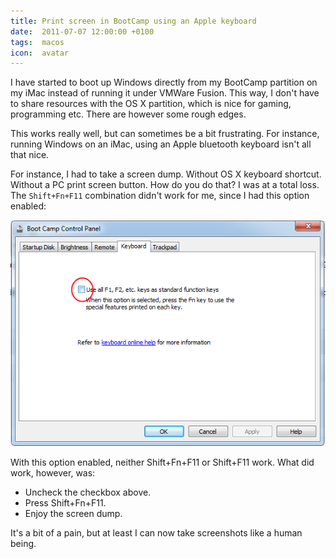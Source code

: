 ```yaml
---
title: Print screen in BootCamp using an Apple keyboard
date:  2011-07-07 12:00:00 +0100
tags:  macos
icon:  avatar
---
```


I have started to boot up Windows directly from my BootCamp partition on my iMac
instead of running it under VMWare Fusion. This way, I don't have to share
resources with the OS X partition, which is nice for gaming, programming etc. There
are however some rough edges.

This works really well, but can sometimes be a bit frustrating. For instance,
running Windows on an iMac, using an Apple bluetooth keyboard isn't all that nice.

For instance, I had to take a screen dump. Without OS X keyboard shortcut.
Without a PC print screen button. How do you do that? I was at a total loss. The
`Shift+Fn+F11` combination didn't work for me, since I had this option enabled:

![Boot Camp Control Panel](/assets/blog/2011/110707.png)

With this option enabled, neither Shift+Fn+F11 or Shift+F11 work. What did work, 
however, was:

- Uncheck the checkbox above.
- Press Shift+Fn+F11.
- Enjoy the screen dump.

It's a bit of a pain, but at least I can now take screenshots like a human being.